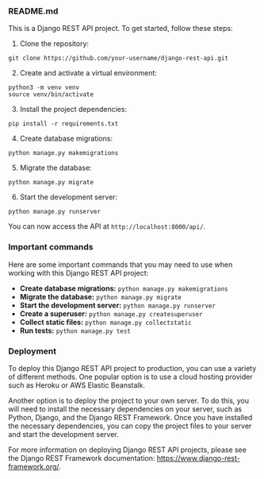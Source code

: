 ### README.md

This is a Django REST API project. To get started, follow these steps:

1. Clone the repository:

```
git clone https://github.com/your-username/django-rest-api.git
```

2. Create and activate a virtual environment:

```
python3 -m venv venv
source venv/bin/activate
```

3. Install the project dependencies:

```
pip install -r requirements.txt
```

4. Create database migrations:

```
python manage.py makemigrations
```

5. Migrate the database:

```
python manage.py migrate
```

6. Start the development server:

```
python manage.py runserver
```

You can now access the API at `http://localhost:8000/api/`.

### Important commands

Here are some important commands that you may need to use when working with this Django REST API project:

- **Create database migrations:** `python manage.py makemigrations`
- **Migrate the database:** `python manage.py migrate`
- **Start the development server:** `python manage.py runserver`
- **Create a superuser:** `python manage.py createsuperuser`
- **Collect static files:** `python manage.py collectstatic`
- **Run tests:** `python manage.py test`

### Deployment

To deploy this Django REST API project to production, you can use a variety of different methods. One popular option is to use a cloud hosting provider such as Heroku or AWS Elastic Beanstalk.

Another option is to deploy the project to your own server. To do this, you will need to install the necessary dependencies on your server, such as Python, Django, and the Django REST Framework. Once you have installed the necessary dependencies, you can copy the project files to your server and start the development server.

For more information on deploying Django REST API projects, please see the Django REST Framework documentation: https://www.django-rest-framework.org/.
